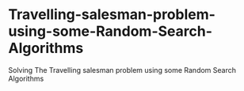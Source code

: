 # Travelling-salesman-problem-using-some-Random-Search-Algorithms
Solving The Travelling salesman problem using some Random Search Algorithms
